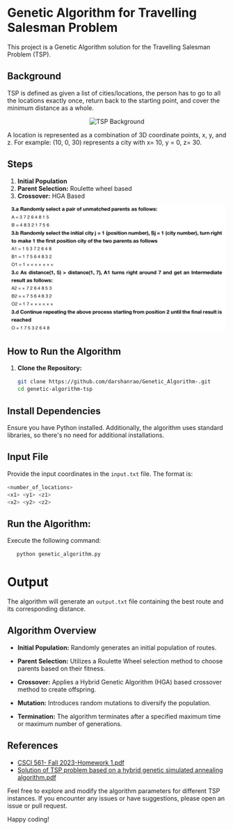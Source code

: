 # Genetic Algorithm for Travelling Salesman Problem

This project is a Genetic Algorithm solution for the Travelling Salesman Problem (TSP).

## Background
TSP is defined as given a list of cities/locations, the person has to go to all the locations exactly once, return back to the starting point, and cover the minimum distance as a whole.
<p align="center"><img src="background.png" alt="TSP Background" width="500" /></p>
A location is represented as a combination of 3D coordinate points, x, y, and z. For example: (10, 0, 30) represents a city with x= 10, y = 0, z= 30.

## Steps
1. **Initial Population**
2. **Parent Selection:** Roulette wheel based
3. **Crossover:** HGA Based
<p align="center"><img src="crossover.png" alt="Crossover" width="500" /></p>

## How to Run the Algorithm
1. **Clone the Repository:**
   ```bash
   git clone https://github.com/darshanrao/Genetic_Algorithm-.git
   cd genetic-algorithm-tsp

## Install Dependencies
Ensure you have Python installed. Additionally, the algorithm uses standard libraries, so there's no need for additional installations.

## Input File
Provide the input coordinates in the `input.txt` file. The format is:
  ```bash
  <number_of_locations>
  <x1> <y1> <z1>
  <x2> <y2> <z2>
  ```

## Run the Algorithm:
Execute the following command:

```bash
   python genetic_algorithm.py
```
# Output
The algorithm will generate an `output.txt` file containing the best route and its corresponding distance.

## Algorithm Overview
- **Initial Population:**
  Randomly generates an initial population of routes.

- **Parent Selection:**
  Utilizes a Roulette Wheel selection method to choose parents based on their fitness.

- **Crossover:**
  Applies a Hybrid Genetic Algorithm (HGA) based crossover method to create offspring.

- **Mutation:**
  Introduces random mutations to diversify the population.

- **Termination:**
  The algorithm terminates after a specified maximum time or maximum number of generations.

## References
- [CSCI 561- Fall 2023-Homework 1.pdf](https://github.com/darshanrao/Genetic_Algorithm-TSP/blob/main/CSCI%20561-Fall%202023-Homework%201.pdf)
- [Solution of TSP problem based on a hybrid genetic simulated annealing algorithm.pdf](https://github.com/darshanrao/Genetic_Algorithm-TSP/blob/main/WCE2010_pp11-14.pdf)

Feel free to explore and modify the algorithm parameters for different TSP instances. If you encounter any issues or have suggestions, please open an issue or pull request.

Happy coding!
